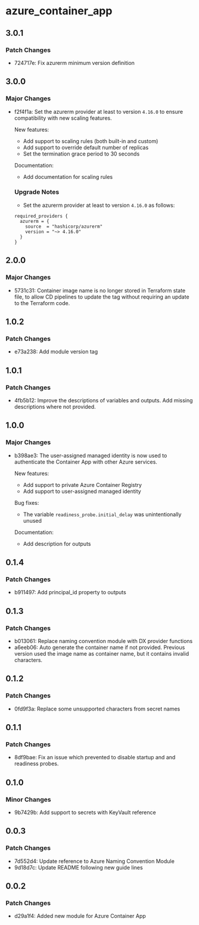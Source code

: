 # azure_container_app

## 3.0.1

### Patch Changes

- 724717e: Fix azurerm minimum version definition

## 3.0.0

### Major Changes

- f2f4f1a: Set the azurerm provider at least to version `4.16.0` to ensure compatibility with new scaling features.

  New features:

  - Add support to scaling rules (both built-in and custom)
  - Add support to override default number of replicas
  - Set the termination grace period to 30 seconds

  Documentation:

  - Add documentation for scaling rules

  ### Upgrade Notes

  - Set the azurerm provider at least to version `4.16.0` as follows:

  ```hcl
  required_providers {
    azurerm = {
      source  = "hashicorp/azurerm"
      version = "~> 4.16.0"
    }
  }
  ```

## 2.0.0

### Major Changes

- 5731c31: Container image name is no longer stored in Terraform state file, to allow CD pipelines to update the tag without requiring an update to the Terraform code.

## 1.0.2

### Patch Changes

- e73a238: Add module version tag

## 1.0.1

### Patch Changes

- 4fb5b12: Improve the descriptions of variables and outputs. Add missing descriptions where not provided.

## 1.0.0

### Major Changes

- b398ae3: The user-assigned managed identity is now used to authenticate the Container App with other Azure services.

  New features:

  - Add support to private Azure Container Registry
  - Add support to user-assigned managed identity

  Bug fixes:

  - The variable `readiness_probe.initial_delay` was unintentionally unused

  Documentation:

  - Add description for outputs

## 0.1.4

### Patch Changes

- b911497: Add principal_id property to outputs

## 0.1.3

### Patch Changes

- b013061: Replace naming convention module with DX provider functions
- a6eeb06: Auto generate the container name if not provided. Previous version used the image name as container name, but it contains invalid characters.

## 0.1.2

### Patch Changes

- 0fd9f3a: Replace some unsupported characters from secret names

## 0.1.1

### Patch Changes

- 8df9bae: Fix an issue which prevented to disable startup and and readiness probes.

## 0.1.0

### Minor Changes

- 9b7429b: Add support to secrets with KeyVault reference

## 0.0.3

### Patch Changes

- 7d552d4: Update reference to Azure Naming Convention Module
- 9d18d7c: Update README following new guide lines

## 0.0.2

### Patch Changes

- d29a1f4: Added new module for Azure Container App
